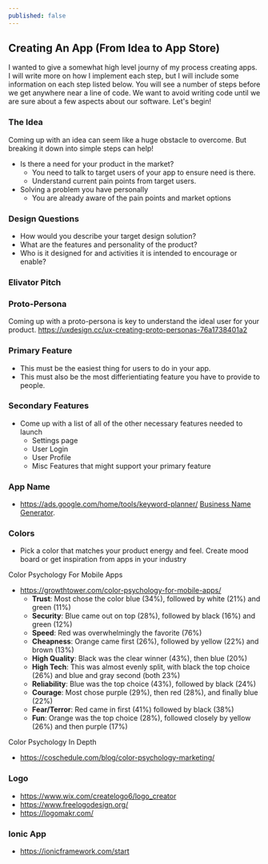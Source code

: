 ```yaml
---
published: false
---
```

## Creating An App (From Idea to App Store)
I wanted to give a somewhat high level journy of my process creating apps. I will write more on how I implement each step, but I will include some information on each step listed below. You will see a number of steps before we get anywhere near a line of code. We want to avoid writing code until we are sure about a few aspects about our software. Let's begin!

### The Idea
Coming up with an idea can seem like a huge obstacle to overcome. But breaking it down into simple steps can help!

- Is there a need for your product in the market?
	- You need to talk to target users of your app to ensure need is there.
	- Understand current pain points from target users.
- Solving a problem you have personally
	- You are already aware of the pain points and market options
    
### Design Questions
- How would you describe your target design solution?
- What are the features and personality of the product?
- Who is it designed for and activities it is intended to encourage or enable?

### Elivator Pitch

### Proto-Persona 
Coming up with a proto-persona is key to understand the ideal user for your product.
https://uxdesign.cc/ux-creating-proto-personas-76a1738401a2

### Primary Feature
- This must be the easiest thing for users to do in your app.
- This must also be the most differientiating feature you have to provide to people.

### Secondary Features
- Come up with a list of all of the other necessary features needed to launch
	- Settings page
    - User Login
    - User Profile
    - Misc Features that might support your primary feature
    
### App Name
- https://ads.google.com/home/tools/keyword-planner/
[Business Name Generator](https://businessnamegenerator.com/).

### Colors
- Pick a color that matches your product energy and feel. Create mood board or get inspiration from apps in your industry

Color Psychology For Mobile Apps
- https://growthtower.com/color-psychology-for-mobile-apps/
  - **Trust**: Most chose the color blue (34%), followed by white (21%) and green (11%)
  - **Security**: Blue came out on top (28%), followed by black (16%) and green (12%)
  - **Speed**: Red was overwhelmingly the favorite (76%)
  - **Cheapness**: Orange came first (26%), followed by yellow (22%) and brown (13%)
  - **High Quality**: Black was the clear winner (43%), then blue (20%)
  - **High Tech**: This was almost evenly split, with black the top choice (26%) and blue and gray second (both 23%)
  - **Reliability**: Blue was the top choice (43%), followed by black (24%)
  - **Courage**: Most chose purple (29%), then red (28%), and finally blue (22%)
  - **Fear/Terror**: Red came in first (41%) followed by black (38%)
  - **Fun**: Orange was the top choice (28%), followed closely by yellow (26%) and then purple (17%)

Color Psychology In Depth
- https://coschedule.com/blog/color-psychology-marketing/

### Logo
- https://www.wix.com/createlogo6/logo_creator
- https://www.freelogodesign.org/
- https://logomakr.com/

### Ionic App
- https://ionicframework.com/start



